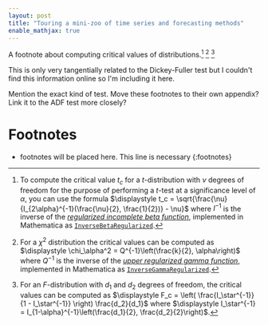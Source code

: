 ```yaml
---
layout: post
title: "Touring a mini-zoo of time series and forecasting methods"
enable_mathjax: true
---
```


A footnote about computing critical values of distributions.[^critical-values-t] [^critical-values-chi-squared] [^critical-values-f]

[^critical-values-t]: To compute the critical value $t_c$ for a $t$-distribution with $\nu$ degrees of freedom for the purpose of performing a $t$-test at a significance level of $\alpha$, you can use the formula $\displaystyle t_c = \sqrt{\frac{\nu}{I_{2\alpha}^{-1}(\frac{\nu}{2}, \frac{1}{2})} - \nu}$ where $I^{-1}$ is the inverse of the [_regularized incomplete beta function_](https://en.wikipedia.org/wiki/Beta_function#Incomplete_beta_function), implemented in Mathematica as [`InverseBetaRegularized`](https://reference.wolfram.com/language/ref/InverseBetaRegularized.html).

[^critical-values-chi-squared]: For a $\chi^2$ distribution the critical values can be computed as $\displaystyle \chi_\alpha^2 = Q^{-1}\left(\frac{k}{2}, \alpha\right)$ where $Q^{-1}$ is the inverse of the [_upper regularized gamma function_](https://en.wikipedia.org/wiki/Incomplete_gamma_function#Regularized_gamma_functions_and_Poisson_random_variables), implemented in Mathematica as [`InverseGammaRegularized`](https://reference.wolfram.com/language/ref/InverseGammaRegularized.html).

[^critical-values-f]: For an $F$-distribution with $d_1$ and $d_2$ degrees of freedom, the critical values can be computed as $\displaystyle F_c = \left( \frac{I_\star^{-1}}{1 - I_\star^{-1}} \right) \frac{d_2}{d_1}$ where $\displaystyle I_\star^{-1} = I_{1-\alpha}^{-1}\left(\frac{d_1}{2}, \frac{d_2}{2}\right)$.

This is only very tangentially related to the Dickey-Fuller test but I couldn't find this information online so I'm including it here.

Mention the exact kind of test. Move these footnotes to their own appendix? Link it to the ADF test more closely?

# Footnotes

* footnotes will be placed here. This line is necessary
{:footnotes}
